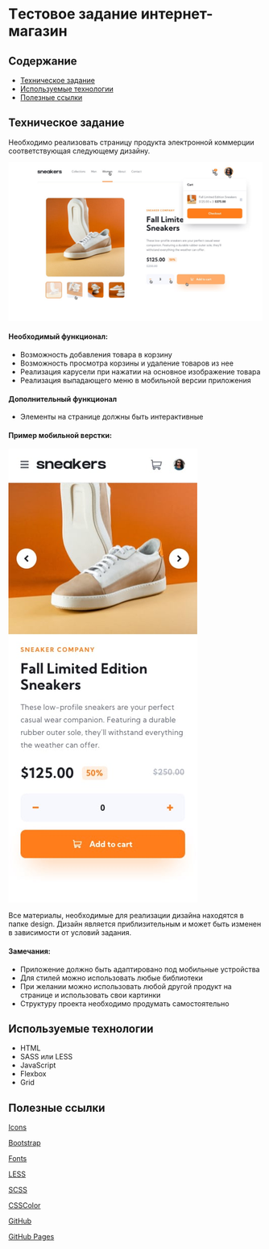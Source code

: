 # Tестовое задание интернет-магазин

## Содержание
- [Техническое задание](#Техническое-задание)
- [Используемые технологии](#Используемые-технологии)
- [Полезные ссылки](#Полезные-ссылки)

## Техническое задание
Необходимо реализовать страницу продукта электронной коммерции соответствующая следующему дизайну.

![Example](./doc//design/active-states-basket-filled.jpg)

#### Необходимый функционал:
- Возможность добавления товара в корзину
- Возможность просмотра корзины и удаление товаров из нее
- Реализация карусели при нажатии на основное изображение товара
- Реализация выпадающего меню в мобильной версии приложения

#### Дополнительный функционал
- Элементы на странице должны быть интерактивные

#### Пример мобильной верстки:

![Example](./doc//design/mobile-design.jpg)

Все материалы, необходимые для реализации дизайна находятся в папке design.
Дизайн является приблизительным и может быть изменен в зависимости от условий задания.

#### Замечания:
- Приложение должно быть адаптировано под мобильные устройства
- Для стилей можно использовать любые библиотеки
- При желании можно использовать любой другой продукт на странице и использовать свои картинки
- Структуру проекта необходимо продумать самостоятельно

## Используемые технологии
- HTML
- SASS или LESS
- JavaScript
- Flexbox
- Grid

## Полезные ссылки

[Icons](https://icons8.ru/icons)

[Bootstrap](https://getbootstrap.com/)

[Fonts](https://fonts.google.com/)

[LESS](https://lesscss.org/)

[SCSS](https://sass-scss.ru/guide/)

[CSSColor](https://csscolor.ru/)

[GitHub](https://try.github.io/)

[GitHub Pages](https://pages.github.com/)


